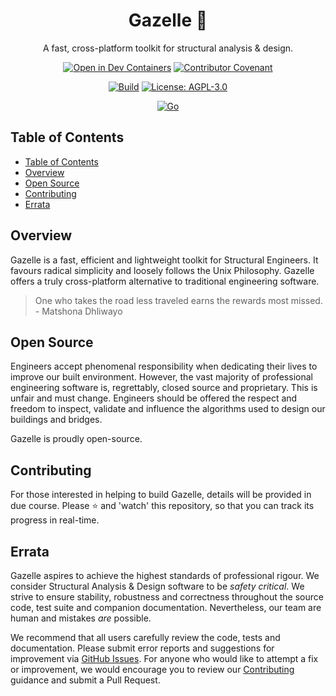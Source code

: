<div align="center">
  <h1>Gazelle 🦌</h1>
  <p>A fast, cross-platform toolkit for structural analysis & design.</p>

  [![Open in Dev Containers](https://img.shields.io/static/v1?label=Dev%20Containers&message=Open&color=blue&logo=visualstudiocode)](https://vscode.dev/redirect?url=vscode://ms-vscode-remote.remote-containers/cloneInVolume?url=https://github.com/calcpadstudio/gazelle)
  [![Contributor Covenant](https://img.shields.io/badge/Contributor%20Covenant-2.0-4baaaa.svg)](code_of_conduct.md)
  
  [![Build](https://github.com/calcpadstudio/core/actions/workflows/build.yml/badge.svg)](https://github.com/jamesbayley/calcpadstudio/gazelle/actions/workflows/build.yml)
  [![License: AGPL-3.0](https://img.shields.io/badge/License-AGPL--3.0-blueviolet)](https://choosealicense.com/licenses/agpl-3.0/)
  
  [![Go](https://img.shields.io/badge/Go-1.21-00add8)](https://go.dev/)
</div>

## Table of Contents

- [Table of Contents](#table-of-contents)
- [Overview](#overview)
- [Open Source](#open-source)
- [Contributing](#contributing)
- [Errata](#errata)

## Overview

Gazelle is a fast, efficient and lightweight toolkit for Structural Engineers. It favours radical simplicity and loosely follows the Unix Philosophy. Gazelle offers a truly cross-platform alternative to traditional engineering software.

> One who takes the road less traveled earns the rewards most missed. - Matshona Dhliwayo

## Open Source

Engineers accept phenomenal responsibility when dedicating their lives to improve our built environment. However, the vast majority of professional engineering software is, regrettably, closed source and proprietary. This is unfair and must change. Engineers should be offered the respect and freedom to inspect, validate and influence the algorithms used to design our buildings and bridges. 

Gazelle is proudly open-source.

## Contributing

For those interested in helping to build Gazelle, details will be provided in due course. Please ⭐️ and 'watch' this repository, so that you can track its progress in real-time.

## Errata

Gazelle aspires to achieve the highest standards of professional rigour. We consider Structural Analysis & Design software to be _safety critical_. We strive to ensure stability, robustness and correctness throughout the source code, test suite and companion documentation. Nevertheless, our team are human and mistakes _are_ possible. 

We recommend that all users carefully review the code, tests and documentation. Please submit error reports and suggestions for improvement via [GitHub Issues](https://github.com/calcpadstudio/gazelle/issues). For anyone who would like to attempt a fix or improvement, we would encourage you to review our [Contributing](#contributing) guidance and submit a Pull Request.
